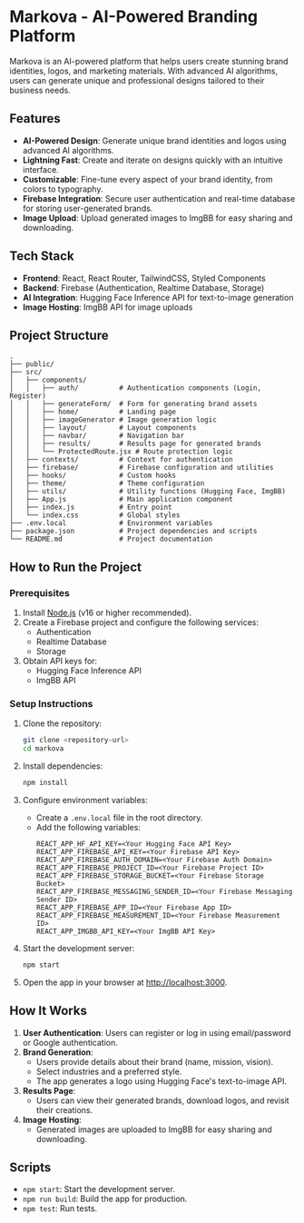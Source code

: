 # Markova - AI-Powered Branding Platform

Markova is an AI-powered platform that helps users create stunning brand identities, logos, and marketing materials. With advanced AI algorithms, users can generate unique and professional designs tailored to their business needs.

## Features

- **AI-Powered Design**: Generate unique brand identities and logos using advanced AI algorithms.
- **Lightning Fast**: Create and iterate on designs quickly with an intuitive interface.
- **Customizable**: Fine-tune every aspect of your brand identity, from colors to typography.
- **Firebase Integration**: Secure user authentication and real-time database for storing user-generated brands.
- **Image Upload**: Upload generated images to ImgBB for easy sharing and downloading.

## Tech Stack

- **Frontend**: React, React Router, TailwindCSS, Styled Components
- **Backend**: Firebase (Authentication, Realtime Database, Storage)
- **AI Integration**: Hugging Face Inference API for text-to-image generation
- **Image Hosting**: ImgBB API for image uploads

## Project Structure

```
.
├── public/
├── src/
│   ├── components/
│   │   ├── auth/          # Authentication components (Login, Register)
│   │   ├── generateForm/  # Form for generating brand assets
│   │   ├── home/          # Landing page
│   │   ├── imageGenerator # Image generation logic
│   │   ├── layout/        # Layout components
│   │   ├── navbar/        # Navigation bar
│   │   ├── results/       # Results page for generated brands
│   │   └── ProtectedRoute.jsx # Route protection logic
│   ├── contexts/          # Context for authentication
│   ├── firebase/          # Firebase configuration and utilities
│   ├── hooks/             # Custom hooks
│   ├── theme/             # Theme configuration
│   ├── utils/             # Utility functions (Hugging Face, ImgBB)
│   ├── App.js             # Main application component
│   ├── index.js           # Entry point
│   └── index.css          # Global styles
├── .env.local             # Environment variables
├── package.json           # Project dependencies and scripts
└── README.md              # Project documentation
```

## How to Run the Project

### Prerequisites

1. Install [Node.js](https://nodejs.org/) (v16 or higher recommended).
2. Create a Firebase project and configure the following services:
   - Authentication
   - Realtime Database
   - Storage
3. Obtain API keys for:
   - Hugging Face Inference API
   - ImgBB API

### Setup Instructions

1. Clone the repository:

   ```bash
   git clone <repository-url>
   cd markova
   ```

2. Install dependencies:

   ```bash
   npm install
   ```

3. Configure environment variables:

   - Create a `.env.local` file in the root directory.
   - Add the following variables:
     ```env
     REACT_APP_HF_API_KEY=<Your Hugging Face API Key>
     REACT_APP_FIREBASE_API_KEY=<Your Firebase API Key>
     REACT_APP_FIREBASE_AUTH_DOMAIN=<Your Firebase Auth Domain>
     REACT_APP_FIREBASE_PROJECT_ID=<Your Firebase Project ID>
     REACT_APP_FIREBASE_STORAGE_BUCKET=<Your Firebase Storage Bucket>
     REACT_APP_FIREBASE_MESSAGING_SENDER_ID=<Your Firebase Messaging Sender ID>
     REACT_APP_FIREBASE_APP_ID=<Your Firebase App ID>
     REACT_APP_FIREBASE_MEASUREMENT_ID=<Your Firebase Measurement ID>
     REACT_APP_IMGBB_API_KEY=<Your ImgBB API Key>
     ```

4. Start the development server:

   ```bash
   npm start
   ```

5. Open the app in your browser at [http://localhost:3000](http://localhost:3000).

## How It Works

1. **User Authentication**: Users can register or log in using email/password or Google authentication.
2. **Brand Generation**:
   - Users provide details about their brand (name, mission, vision).
   - Select industries and a preferred style.
   - The app generates a logo using Hugging Face's text-to-image API.
3. **Results Page**:
   - Users can view their generated brands, download logos, and revisit their creations.
4. **Image Hosting**:
   - Generated images are uploaded to ImgBB for easy sharing and downloading.

## Scripts

- `npm start`: Start the development server.
- `npm run build`: Build the app for production.
- `npm test`: Run tests.

